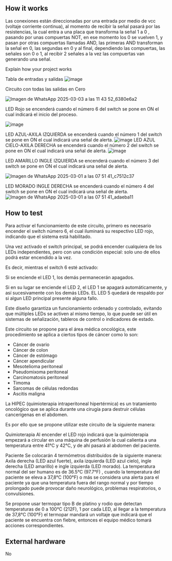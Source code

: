 <!---

This file is used to generate your project datasheet. Please fill in the information below and delete any unused
sections.

You can also include images in this folder and reference them in the markdown. Each image must be less than
512 kb in size, and the combined size of all images must be less than 1 MB.
-->

## How it works
Las conexiones están direccionadas por una entrada por medio de vcc (voltaje corriente continua), al momento de recibir la señal pasará por las resistencias, la cual entra a una placa que transforma la señal 1 a 0 , pasando por unas compuertas NOT, en ese momento los 0 se vuelven 1, y pasan por otras compuertas llamadas AND, las primeras AND transforman la señal en 0, las segundas en 0 y al final, dependiendo las compuertas, las señales son 0 o 1, al recibir 2 señales a la vez  las compuertas van generando una señal.

Explain how your project works

Tabla de entradas y salidas
![image](https://github.com/user-attachments/assets/34dafd4c-19b1-46ad-ab33-5741bc8f2dc3)

Circuito con todas las salidas en Cero

![Imagen de WhatsApp 2025-03-03 a las 11 43 52_6380e6a2](https://github.com/user-attachments/assets/7c9b1204-5ddc-4513-a473-8bc902cfb6e7) 


LED Rojo se encenderá cuando el número 6 del switch se pone en ON el cual indicará el inicio del proceso.

![image](https://github.com/user-attachments/assets/e44fb032-97bc-4179-b5ba-ab38c8373e64)

LED AZUL-AXILA IZQUIERDA
se encenderá cuando el número 1 del switch se pone en ON el cual indicará una señal de alerta.
![image](https://github.com/user-attachments/assets/c02dad3d-27e4-48ad-9755-940f352f07b8)
LED AZUL CIELO-AXILA DERECHA
se encenderá cuando el número 2 del switch se pone en ON el cual indicará una señal de alerta.
![image](https://github.com/user-attachments/assets/d4a92e2f-c265-406f-90ba-99d5ff68e8cd)

LED AMARILLO INGLE IZQUIERDA
se encenderá cuando el número 3 del switch se pone en ON el cual indicará una señal de alerta.

![Imagen de WhatsApp 2025-03-01 a las 07 51 41_c7512c37](https://github.com/user-attachments/assets/93ac7e1e-e961-4514-8cd6-f28804106f0b)

LED MORADO INGLE DERECHA
se encenderá cuando el número 4 del switch se pone en ON el cual indicará una señal de alerta.
![Imagen de WhatsApp 2025-03-01 a las 07 51 41_adaeba11](https://github.com/user-attachments/assets/f5b89a92-eace-4f22-b3be-e1965a52a510)


## How to test
Para activar el funcionamiento de este circuito, primero es necesario encender el switch número 6, el cual iluminará su respectivo LED rojo, indicando que el sistema está habilitado.

Una vez activado el switch principal, se podrá encender cualquiera de los LEDs independientes, pero con una condición especial: solo uno de ellos podrá estar encendido a la vez.

Es decir, mientras el switch 6 esté activado:

Si se enciende el LED 1, los demás permanecerán apagados.

Si en su lugar se enciende el LED 2, el LED 1 se apagará automáticamente, y así sucesivamente con los demás LEDs. 
EL LED 5 quedará de respaldo por si algun LED principal presente alguna fallo.

Este diseño garantiza un funcionamiento ordenado y controlado, evitando que múltiples LEDs se activen al mismo tiempo, lo que puede ser útil en sistemas de señalización, tableros de control o indicadores de estado.

Este circuito se propone para el área médica oncológica, este procedimiento se aplica a ciertos tipos de cáncer como lo son:
- Cáncer de ovario
- Cáncer de colon
- Cáncer de estómago
- Cáncer apendicular
- Mesotelioma peritoneal
- Pseudomixoma peritoneal
- Carcinomatosis peritoneal
- Timoma
- Sarcomas de células redondas
- Ascitis maligna

La HIPEC (quimioterapia intraperitoneal hipertérmica) es un tratamiento oncológico que se aplica durante una cirugía para destruir células cancerígenas en el abdomen. 

Es por ello que se propone utilizar este circuito de la siguiente manera: 

Quimioterapia
Al encender el LED rojo indicará que la quimioterapia empezará a circular en una máquina de perfusión la cual calienta a una temperatura entre 41°C y 42°C, y de ahí pasará al abdomen del paciente.

Paciente
Se colocarán 4 termómetros distribuidos de la siguiente manera: Axila derecha (LED azul fuerte), axila izquierda (LED azul cielo), ingle derecha (LED amarillo) e ingle izquierda (LED morado). La temperatura normal del ser humano es de 36.5°C (97.7°F) , cuando la temperatura del paciente se eleva a 37,8°C (100°F) o más se considera una alerta para el paciente ya que una temperatura fuera del rango normal y por tiempo prolongado puede provocar daño neurológico, problemas respiratorios, o convulsiones. 

Se propone usar termopar tipo B de platino y rodio que detectan temperaturas de 0 a 100°C (212F), 1 por cada LED, al llegar a la temperatura de 37,8°C (100°F) el termopar mandará un voltaje que indicará que el paciente se encuentra con fiebre, entonces el equipo médico tomará acciones correspondientes.



## External hardware

No
